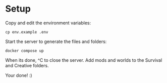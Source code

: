 # Setup
Copy and edit the environment variables:

```
cp env.example .env
```

Start the server to generate the files and folders:

```
docker compose up
```

When its done, ^C to close the server.
Add mods and worlds to the Survival and Creative folders.

Your done! :)
